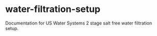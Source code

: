 # water-filtration-setup
Documentation for US Water Systems 2 stage salt free water filtration setup. 
